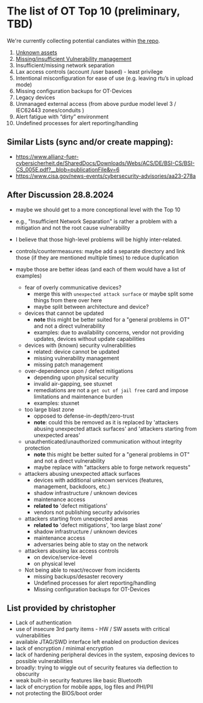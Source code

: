 # The list of OT Top 10 (preliminary, TBD)

We're currently collecting potential candiates within [the repo](/docs/potential-top-10).

1. [Unknown assets](/the-top-10/unknown-assets/)
2. [Missing/insufficient Vulnerability management](/the-top-10/missing-vulnerability-management/)
3. Insufficient/missing network separation
4. Lax access controls  (account /user based)  - least privilege
5. Intentional misconfiguration for ease of use (e.g. leaving rtu’s in upload mode)
6. Missing configuration backups for OT-Devices
7. Legacy devices
8. Unmanaged external access (from above purdue model level 3 / IEC62443 zones/conduits )
9. Alert fatigue with “dirty” environment
10. Undefined processes for alert reporting/handling

## Similar Lists (sync and/or create mapping):

- <https://www.allianz-fuer-cybersicherheit.de/SharedDocs/Downloads/Webs/ACS/DE/BSI-CS/BSI-CS_005E.pdf?__blob=publicationFile&v=6>
- <https://www.cisa.gov/news-events/cybersecurity-advisories/aa23-278a>

## After Discussion 28.8.2024

- maybe we should get to a more conceptional level with the Top 10
- e.g., "Insufficient Network Separation" is rather a problem with a mitigation and not the root cause vulnerability
- I believe that those high-level problems will be highly inter-related.
- controls/countermeasures: maybe add a separate directory and link those (if they are mentioned multiple times) to reduce duplication

- maybe those are better ideas (and each of them would have a list of examples)
  - fear of overly communicative devices?
    - merge this with `unexpected attack surface` or maybe split some things from there over here
    - maybe split between architecture and device?
  - devices that cannot be updated
    - **note** this might be better suited for a "general problems in OT" and not a direct vulnerability
    - examples: due to availability concerns, vendor not providing updates, devices without update capabilities
  - devices with (known) security vulnerabilities
    - related: device cannot be updated
    - missing vulnerability management
    - missing patch management
  - over-dependence upon / defect mitigations
    - depending upon physical security
    - invalid air-gapping, see stuxnet
    - remediations are not a `get out of jail free` card and impose limitations and maintenance burden
    - examples: stuxnet
  - too large blast zone
    - opposed to defense-in-depth/zero-trust
    - **note**: could this be removed as it is replaced by 'attackers abusing unexpected attack surfaces' and 'attackers starting from unexpected areas'
  - unauthenticated/unauthorized communication without integrity protection
    - **note** this might be better suited for a "general problems in OT" and not a direct vulnerability
    - maybe replace with "attackers able to forge network requests"
  - attackers abusing unexpected attack surfaces
    - devices with additional unknown services (features, management, backdoors, etc.)
    - shadow infrastructure / unknown devices
    - maintenance access
    - **related to** 'defect mitigations'
    - vendors not publishing security advisories
  - attackers starting from unexpected areas
    - **related to** 'defect mitigations', 'too large blast zone'
    - shadow infrastructure / unknown devices
    - maintenance access
    - adversaries being able to stay on the network
  - attackers abusing lax access controls
    - on device/service-level
    - on physical level
  - Not being able to react/recover from incidents
    - missing backups/desaster recovery
    - Undefined processes for alert reporting/handling
    - Missing configuration backups for OT-Devices

## List provided by christopher

- Lack of authentication
- use of insecure 3rd party items - HW / SW assets with critical vulnerabilities
- available JTAG/SWD interface left enabled on production devices
- lack of encryption / minimal encryption
- lack of hardening peripheral devices in the system, exposing devices to possible vulnerabilities
- broadly: trying to wiggle out of security features via deflection to obscurity
- weak built-in security features like basic Bluetooth
- lack of encryption for mobile apps, log files and PHI/PII
- not protecting the BIOS/boot order
